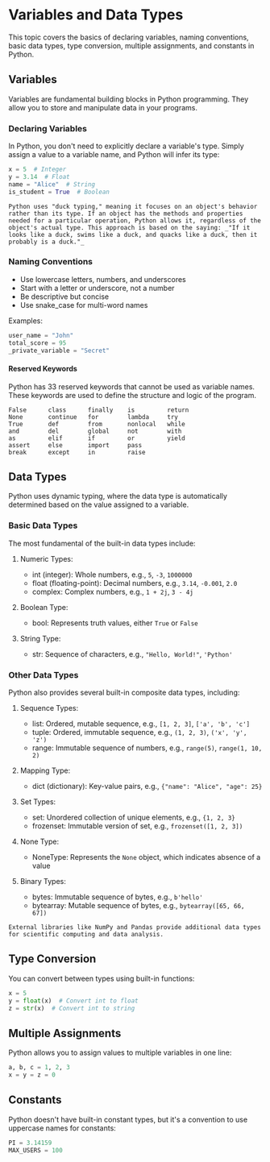 # Variables and Data Types

This topic covers the basics of declaring variables, naming conventions, basic data types, type conversion, multiple assignments, and constants in Python.

## Variables
Variables are fundamental building blocks in Python programming. They allow you to store and manipulate data in your programs.

### Declaring Variables
In Python, you don't need to explicitly declare a variable's type. Simply assign a value to a variable name, and Python will infer its type:

```python
x = 5  # Integer
y = 3.14  # Float
name = "Alice"  # String
is_student = True  # Boolean
```

```{admonition} Duck Typing
Python uses "duck typing," meaning it focuses on an object's behavior rather than its type. If an object has the methods and properties needed for a particular operation, Python allows it, regardless of the object's actual type. This approach is based on the saying: _"If it looks like a duck, swims like a duck, and quacks like a duck, then it probably is a duck."_
```

### Naming Conventions
- Use lowercase letters, numbers, and underscores
- Start with a letter or underscore, not a number
- Be descriptive but concise
- Use snake_case for multi-word names

Examples:
```python
user_name = "John"
total_score = 95
_private_variable = "Secret"
```

#### Reserved Keywords

Python has 33 reserved keywords that cannot be used as variable names. These keywords are used to define the structure and logic of the program.

```
False      class      finally    is         return
None       continue   for        lambda     try
True       def        from       nonlocal   while
and        del        global     not        with
as         elif       if         or         yield
assert     else       import     pass
break      except     in         raise
```

## Data Types

Python uses dynamic typing, where the data type is automatically determined based on the value assigned to a variable. 

### Basic Data Types

The most fundamental of the built-in data types include:

1. Numeric Types:
   - int (integer): Whole numbers, e.g., `5`, `-3`, `1000000`
   - float (floating-point): Decimal numbers, e.g., `3.14`, `-0.001`, `2.0`
   - complex: Complex numbers, e.g., `1 + 2j`, `3 - 4j`

2. Boolean Type:
   - bool: Represents truth values, either `True` or `False`

3. String Type:
   - str: Sequence of characters, e.g., `"Hello, World!"`, `'Python'`

### Other Data Types

Python also provides several built-in composite data types, including:

1. Sequence Types:
   - list: Ordered, mutable sequence, e.g., `[1, 2, 3]`, `['a', 'b', 'c']`
   - tuple: Ordered, immutable sequence, e.g., `(1, 2, 3)`, `('x', 'y', 'z')`
   - range: Immutable sequence of numbers, e.g., `range(5)`, `range(1, 10, 2)`

2. Mapping Type:
   - dict (dictionary): Key-value pairs, e.g., `{"name": "Alice", "age": 25}`

3. Set Types:
   - set: Unordered collection of unique elements, e.g., `{1, 2, 3}`
   - frozenset: Immutable version of set, e.g., `frozenset([1, 2, 3])`

4. None Type:
   - NoneType: Represents the `None` object, which indicates absence of a value

5. Binary Types:
   - bytes: Immutable sequence of bytes, e.g., `b'hello'`
   - bytearray: Mutable sequence of bytes, e.g., `bytearray([65, 66, 67])`

```{note}
External libraries like NumPy and Pandas provide additional data types for scientific computing and data analysis.
```

## Type Conversion
You can convert between types using built-in functions:

```python
x = 5
y = float(x)  # Convert int to float
z = str(x)  # Convert int to string
```

## Multiple Assignments
Python allows you to assign values to multiple variables in one line:

```python
a, b, c = 1, 2, 3
x = y = z = 0
```

## Constants
Python doesn't have built-in constant types, but it's a convention to use uppercase names for constants:

```python
PI = 3.14159
MAX_USERS = 100
```
